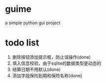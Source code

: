 # guime
a simple python gui project 

# todo list
1. 删除按钮添加提示框，防止误操作(done)
2. 填入信息校验，由于sqlite的数据类型是动态的
3. 结算日期不用默认(done)
4. 添加字段保险到期和保险名称(done)